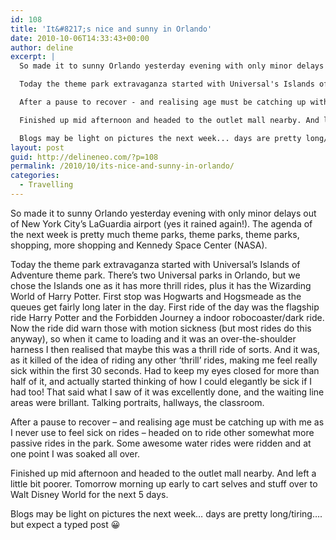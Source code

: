 ```yaml
---
id: 108
title: 'It&#8217;s nice and sunny in Orlando'
date: 2010-10-06T14:33:43+00:00
author: deline
excerpt: |
  So made it to sunny Orlando yesterday evening with only minor delays out of New York City's LaGuardia airport (yes it rained again!). The agenda of the next week is pretty much theme parks, theme parks, theme parks, shopping, more shopping and Kennedy Space Center (NASA).

  Today the theme park extravaganza started with Universal's Islands of Adventure theme park. There's two Universal parks in Orlando, but we chose the Islands one as it has more thrill rides, plus it has the Wizarding World of Harry Potter. First stop was Hogwarts and Hogsmeade as the queues get fairly long later in the day. First ride of the day was the flagship ride Harry Potter and the Forbidden Journey a indoor robocoaster/dark ride. Now the ride did warn those with motion sickness (but most rides do this anyway), so when it came to loading and it was an over-the-shoulder harness I then realised that maybe this was a thrill ride of sorts. And it was, as it killed of the idea of riding any other 'thrill' rides, making me feel really sick within the first 30 seconds. Had to keep my eyes closed for more than half of it, and actually started thinking of how I could elegantly be sick if I had too! That said what I saw of it was excellently done, and the waiting line areas were brillant. Talking portraits, hallways, the classroom.

  After a pause to recover - and realising age must be catching up with me as I never use to feel sick on rides - headed on to ride other somewhat more passive rides in the park. Some awesome water rides were ridden and at one point I was soaked all over.

  Finished up mid afternoon and headed to the outlet mall nearby. And left a little bit poorer. Tomorrow morning up early to cart selves and stuff over to Walt Disney World for the next 5 days.

  Blogs may be light on pictures the next week... days are pretty long/tiring.... but expect a typed post :-D
layout: post
guid: http://delineneo.com/?p=108
permalink: /2010/10/its-nice-and-sunny-in-orlando/
categories:
  - Travelling
---
```

So made it to sunny Orlando yesterday evening with only minor delays out of New York City&#8217;s LaGuardia airport (yes it rained again!). The agenda of the next week is pretty much theme parks, theme parks, theme parks, shopping, more shopping and Kennedy Space Center (NASA).

Today the theme park extravaganza started with Universal&#8217;s Islands of Adventure theme park. There&#8217;s two Universal parks in Orlando, but we chose the Islands one as it has more thrill rides, plus it has the Wizarding World of Harry Potter. First stop was Hogwarts and Hogsmeade as the queues get fairly long later in the day. First ride of the day was the flagship ride Harry Potter and the Forbidden Journey a indoor robocoaster/dark ride. Now the ride did warn those with motion sickness (but most rides do this anyway), so when it came to loading and it was an over-the-shoulder harness I then realised that maybe this was a thrill ride of sorts. And it was, as it killed of the idea of riding any other &#8216;thrill&#8217; rides, making me feel really sick within the first 30 seconds. Had to keep my eyes closed for more than half of it, and actually started thinking of how I could elegantly be sick if I had too! That said what I saw of it was excellently done, and the waiting line areas were brillant. Talking portraits, hallways, the classroom.

After a pause to recover &#8211; and realising age must be catching up with me as I never use to feel sick on rides &#8211; headed on to ride other somewhat more passive rides in the park. Some awesome water rides were ridden and at one point I was soaked all over.

Finished up mid afternoon and headed to the outlet mall nearby. And left a little bit poorer. Tomorrow morning up early to cart selves and stuff over to Walt Disney World for the next 5 days.

Blogs may be light on pictures the next week&#8230; days are pretty long/tiring&#8230;. but expect a typed post 😀
